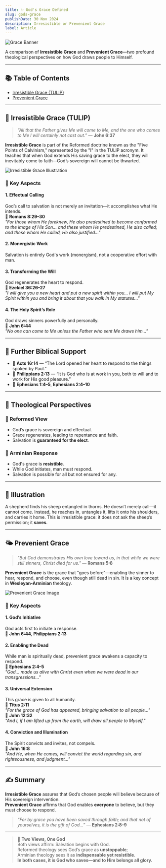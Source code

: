 ```yaml
---
title: ✨ God's Grace Defined
slug: gods-grace
publishDate: 30 Nov 2024
description: Irresistible or Prevenient Grace
label: Article
---
```


![Grace Banner](/LivingWaters/assets/blog/welcome.webp)

A comparison of **Irresistible Grace** and **Prevenient Grace**—two profound theological perspectives on how God draws people to Himself.

---

## 📚 Table of Contents

- [Irresistible Grace (TULIP)](#-irresistible-grace-tulip)
- [Prevenient Grace](#️-prevenient-grace)

---

## 🌿 Irresistible Grace (TULIP)

> _“All that the Father gives Me will come to Me, and the one who comes to Me I will certainly not cast out.”_ — **John 6:37**

**Irresistible Grace** is part of the Reformed doctrine known as the "Five Points of Calvinism," represented by the "I" in the TULIP acronym. It teaches that when God extends His saving grace to the elect, they will inevitably come to faith—God’s sovereign will cannot be thwarted.

![Irresistible Grace Illustration](/LivingWaters/assets/blog/openbible-glasses.webp)

### 🔑 Key Aspects

#### 1. **Effectual Calling**

God’s call to salvation is not merely an invitation—it accomplishes what He intends.  
📖 **Romans 8:29–30**  
_"For those whom He foreknew, He also predestined to become conformed to the image of His Son... and these whom He predestined, He also called; and these whom He called, He also justified..."_

#### 2. **Monergistic Work**

Salvation is entirely God's work (monergism), not a cooperative effort with man.

#### 3. **Transforming the Will**

God regenerates the heart to respond.  
📖 **Ezekiel 36:26–27**  
_"I will give you a new heart and put a new spirit within you... I will put My Spirit within you and bring it about that you walk in My statutes..."_

#### 4. **The Holy Spirit’s Role**

God draws sinners powerfully and personally.  
📖 **John 6:44**  
_"No one can come to Me unless the Father who sent Me draws him..."_

---

## 📖 Further Biblical Support

- 📖 **Acts 16:14** — “The Lord opened her heart to respond to the things spoken by Paul.”
- 📖 **Philippians 2:13** — “It is God who is at work in you, both to will and to work for His good pleasure.”
- 📖 **Ephesians 1:4–5**, **Ephesians 2:4–10**

---

## 🧠 Theological Perspectives

### 🔹 Reformed View

- God’s grace is sovereign and effectual.
- Grace regenerates, leading to repentance and faith.
- Salvation is **guaranteed for the elect**.

### 🔸 Arminian Response

- God's grace is **resistible**.
- While God initiates, man must respond.
- Salvation is possible for all but not ensured for any.

---

## 🐑 Illustration

A shepherd finds his sheep entangled in thorns. He doesn’t merely call—it cannot come. Instead, he reaches in, untangles it, lifts it onto his shoulders, and carries it home. This is irresistible grace: it does not ask the sheep’s permission; it **saves**.

---

## 🌤️ Prevenient Grace

> _"But God demonstrates His own love toward us, in that while we were still sinners, Christ died for us."_ — **Romans 5:8**

**Prevenient Grace** is the grace that "goes before"—enabling the sinner to hear, respond, and choose, even though still dead in sin. It is a key concept in **Wesleyan-Arminian** theology.

![Prevenient Grace Image](/LivingWaters/assets/blog/openbible-leaves.webp)

### 🔑 Key Aspects

#### 1. **God’s Initiative**

God acts first to initiate a response.  
📖 **John 6:44**, **Philippians 2:13**

#### 2. **Enabling the Dead**

While man is spiritually dead, prevenient grace awakens a capacity to respond.  
📖 **Ephesians 2:4–5**  
_"God... made us alive with Christ even when we were dead in our transgressions..."_

#### 3. **Universal Extension**

This grace is given to all humanity.  
📖 **Titus 2:11**  
_"For the grace of God has appeared, bringing salvation to all people..."_  
📖 **John 12:32**  
_"And I, if I am lifted up from the earth, will draw all people to Myself."_

#### 4. **Conviction and Illumination**

The Spirit convicts and invites, not compels.  
📖 **John 16:8**  
_"And He, when He comes, will convict the world regarding sin, and righteousness, and judgment..."_

---

## ✍️ Summary

**Irresistible Grace** assures that God’s chosen people will believe because of His sovereign intervention.  
**Prevenient Grace** affirms that God enables **everyone** to believe, but they must choose to respond.

> _“For by grace you have been saved through faith; and that not of yourselves, it is the gift of God...”_ — **Ephesians 2:8–9**

---

> 🧭 **Two Views, One God**  
> Both views affirm: Salvation begins with God.  
> Reformed theology sees God’s grace as **unstoppable**;  
> Arminian theology sees it as **indispensable yet resistible**.  
> **In both cases, it is God who saves—and to Him belongs all glory.**
